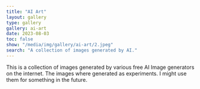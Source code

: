 ```yaml
---
title: "AI Art"
layout: gallery
type: gallery
gallery: ai-art
date: 2023-08-03
toc: false
show: "/media/img/gallery/ai-art/2.jpeg"
search: "A collection of images generated by AI." 
---
```

This is a collection of images generated by various free AI Image generators on the internet. The images where generated as experiments. I might use them for something in the future.